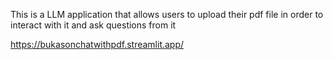 This is a LLM application that allows users to upload their pdf file in order to interact with it and ask questions from it

https://bukasonchatwithpdf.streamlit.app/